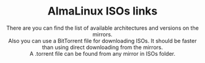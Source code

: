 <div align="center">

# AlmaLinux ISOs links  
There are you can find the list of available architectures and versions on the mirrors.  
Also you can use a BitTorrent file for downloading ISOs. It should be faster than using direct downloading from the mirrors.  
A .torrent file can be found from any mirror in ISOs folder.  

<Content :page-key="$site.pages.find(p => p.path === '/internal/isos.html').key"/>
</div>